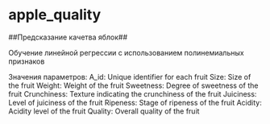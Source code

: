 # apple_quality
##Предсказание качетва яблок## 

Обучение линейной регрессии с использованием полинемиальных признаков

Значения параметров:
A_id: Unique identifier for each fruit
Size: Size of the fruit
Weight: Weight of the fruit
Sweetness: Degree of sweetness of the fruit
Crunchiness: Texture indicating the crunchiness of the fruit
Juiciness: Level of juiciness of the fruit
Ripeness: Stage of ripeness of the fruit
Acidity: Acidity level of the fruit
Quality: Overall quality of the fruit
